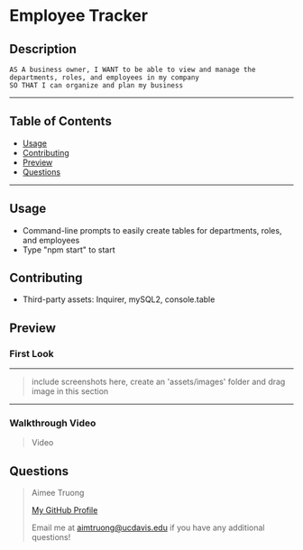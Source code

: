 # Employee Tracker


## Description
    AS A business owner, I WANT to be able to view and manage the departments, roles, and employees in my company
    SO THAT I can organize and plan my business

---

## Table of Contents
- [Usage](#usage)
- [Contributing](#contributing)
- [Preview](#preview)
- [Questions](#questions)

---


## Usage
- Command-line prompts to easily create tables for departments, roles, and employees
- Type "npm start" to start


## Contributing
- Third-party assets: Inquirer, mySQL2, console.table

## Preview
### First Look
---
> include screenshots here,
> create an 'assets/images' folder and drag image in this section
---

### Walkthrough Video
>Video

## Questions
>Aimee Truong
>
>[My GitHub Profile](https://github.com/aimtruong)
>
>Email me at aimtruong@ucdavis.edu if you have any additional questions!

    